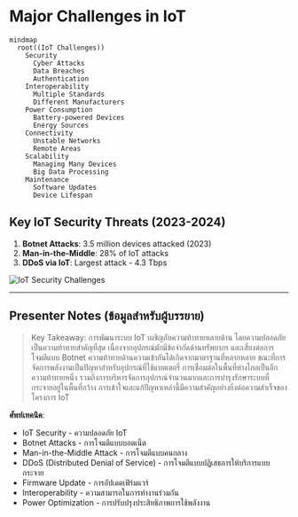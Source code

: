 # Major Challenges in IoT

```mermaid
mindmap
  root((IoT Challenges))
    Security
      Cyber Attacks
      Data Breaches
      Authentication
    Interoperability
      Multiple Standards
      Different Manufacturers
    Power Consumption
      Battery-powered Devices
      Energy Sources
    Connectivity
      Unstable Networks
      Remote Areas
    Scalability
      Managing Many Devices
      Big Data Processing
    Maintenance
      Software Updates
      Device Lifespan
```

## Key IoT Security Threats (2023-2024)

1. **Botnet Attacks**: 3.5 million devices attacked (2023)
2. **Man-in-the-Middle**: 28% of IoT attacks
3. **DDoS via IoT**: Largest attack - 4.3 Tbps

![IoT Security Challenges](https://www.google.com/search?q=internet+of+things+security+challenges+infographic&tbm=isch)

---

## Presenter Notes (ข้อมูลสำหรับผู้บรรยาย)

> Key Takeaway: การพัฒนาระบบ IoT เผชิญกับความท้าทายหลายด้าน โดยความปลอดภัยเป็นความท้าทายสำคัญที่สุด เนื่องจากอุปกรณ์มักมีข้อจำกัดด้านทรัพยากร และเสี่ยงต่อการโจมตีแบบ Botnet ความท้าทายด้านความเข้ากันได้เกิดจากมาตรฐานที่หลากหลาย ขณะที่การจัดการพลังงานเป็นปัญหาสำหรับอุปกรณ์ที่ใช้แบตเตอรี่ การเชื่อมต่อในพื้นที่ห่างไกลเป็นอีกความท้าทายหนึ่ง รวมถึงการบริหารจัดการอุปกรณ์จำนวนมากและการบำรุงรักษาระบบที่กระจายอยู่ในพื้นที่กว้าง การเข้าใจและแก้ปัญหาเหล่านี้มีความสำคัญอย่างยิ่งต่อความสำเร็จของโครงการ IoT

**ศัพท์เทคนิค**:
- IoT Security - ความปลอดภัย IoT
- Botnet Attacks - การโจมตีแบบบอตเน็ต
- Man-in-the-Middle Attack - การโจมตีแบบคนกลาง
- DDoS (Distributed Denial of Service) - การโจมตีแบบปฏิเสธการให้บริการแบบกระจาย
- Firmware Update - การอัปเดตเฟิร์มแวร์
- Interoperability - ความสามารถในการทำงานร่วมกัน
- Power Optimization - การปรับปรุงประสิทธิภาพการใช้พลังงาน
